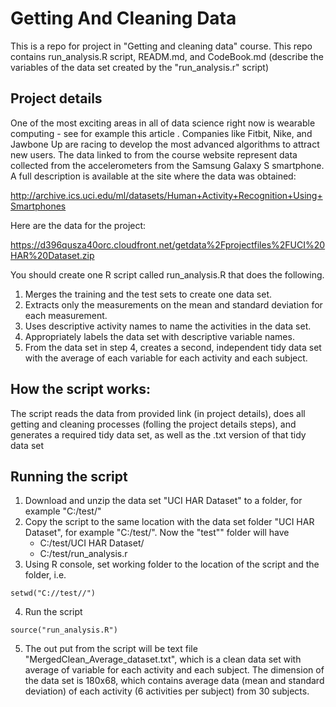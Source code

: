 # Getting And Cleaning Data
This is a repo for project in "Getting and cleaning data" course. This repo contains run_analysis.R script, READM.md, and CodeBook.md (describe the variables of the data set created by the "run_analysis.r" script)

## Project details
One of the most exciting areas in all of data science right now is wearable computing - see for example this article . Companies like Fitbit, Nike, and Jawbone Up are racing to develop the most advanced algorithms to attract new users. The data linked to from the course website represent data collected from the accelerometers from the Samsung Galaxy S smartphone. A full description is available at the site where the data was obtained: 

http://archive.ics.uci.edu/ml/datasets/Human+Activity+Recognition+Using+Smartphones 

Here are the data for the project: 

https://d396qusza40orc.cloudfront.net/getdata%2Fprojectfiles%2FUCI%20HAR%20Dataset.zip 

You should create one R script called run_analysis.R that does the following.
  
1. Merges the training and the test sets to create one data set.  
2. Extracts only the measurements on the mean and standard deviation for each measurement.  
3. Uses descriptive activity names to name the activities in the data set.  
4. Appropriately labels the data set with descriptive variable names.  
5. From the data set in step 4, creates a second, independent tidy data set with the average of each variable for each activity and each subject.  

## How the script works:
The script reads the data from provided link (in project details), does all getting and cleaning processes (folling the project details steps), and generates a required tidy data set, as well as the .txt version of that tidy data set

## Running the script
1. Download and unzip the data set "UCI HAR Dataset" to a folder, for example "C:/test/"
2. Copy the script to the same location with the data set folder "UCI HAR Dataset", for example "C:/test/". Now the "test"" folder will have
    - C:/test/UCI HAR Dataset/
    - C:/test/run_analysis.r
3. Using R console, set working folder to the location of the script and the folder, i.e.  
  
  ```r{}
  setwd("C://test//")
  ```
4. Run the script  
  
  ```r{}
  source("run_analysis.R")
  ```
5. The out put from the script will be text file "MergedClean_Average_dataset.txt", which is a clean data set with average of variable for each activity and each subject. The dimension of the data set is 180x68, which contains average data (mean and standard deviation) of each activity (6 activities per subject) from 30 subjects.
